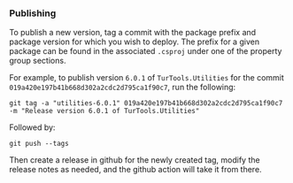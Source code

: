 ### Publishing
To publish a new version, tag a commit with the package prefix and package version for which you wish to deploy. The prefix for a given package can be found in the associated `.csproj` under one of the property group sections.

For example, to publish version `6.0.1` of `TurTools.Utilities` for the commit `019a420e197b41b668d302a2cdc2d795ca1f90c7`, run the following:
```
git tag -a "utilities-6.0.1" 019a420e197b41b668d302a2cdc2d795ca1f90c7 -m "Release version 6.0.1 of TurTools.Utilities"
```

Followed by:

```
git push --tags
```

Then create a release in github for the newly created tag, modify the release notes as needed, and the github action will take it from there.